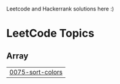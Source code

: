 Leetcode and Hackerrank solutions here :)

<!---LeetCode Topics Start-->
# LeetCode Topics
## Array
|  |
| ------- |
| [0075-sort-colors](https://github.com/mayankissrani/Leetcode-Questions/tree/master/0075-sort-colors) |
